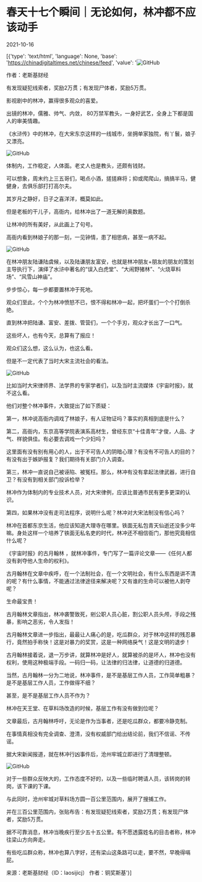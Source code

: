 # 春天十七个瞬间｜无论如何，林冲都不应该动手

2021-10-16

[{'type': 'text/html', 'language': None, 'base': 'https://chinadigitaltimes.net/chinese/feed', 'value': '![GitHub](https://chinadigitaltimes.net/chinese/files/2021/10/image-1634379355291.png)

作者：老斯基财经

有发现疑犯线索者，奖励2万贯；有发现尸体者，奖励5万贯。

影视剧中的林冲，赢得很多观众的喜爱。

出镜的林冲，儒雅、帅气、内敛， 80万禁军教头，一身好武艺，全身上下都是国人的审美情趣。

《水浒传》中的林冲，在大宋东京这样的一线城市，坐拥单家独院，有丫鬟，娘子又漂亮。

![GitHub](https://chinadigitaltimes.net/chinese/files/2021/10/post-672148-616aa6d32f37c.)

体制内，工作稳定，人体面。老丈人也是教头，还颇有钱财。

可以想象，周末约上三五哥们，喝点小酒，搓搓麻将；抑或爬爬山，搞搞半马，健健身，去俱乐部打打高尔夫。

其岁月之静好，日子之喜洋洋，概莫如此。

但是老板的干儿子，高衙内，给林冲出了一道无解的奥数题。

让林冲的所有美好，从此画上了句号。

高衙内看到林娘子的那一刻，一见钟情，患了相思病，甚至一病不起。

![GitHub](https://chinadigitaltimes.net/chinese/files/2021/10/post-672148-616aa6d351eda.)

在林冲朋友陆谦陆虞候，以及陆谦朋友富安，也就是林冲朋友+朋友的朋友的策划主导执行下，演绎了水浒中著名的“误入白虎堂”、“大闹野猪林”、“火烧草料场”、“风雪山神庙”。

步步惊心，每一步都要置林冲于死地。

观众们至此，个个为林冲愤怒不已，恨不得和林冲一起，把坏蛋们一个个打倒杀绝。

直到林冲把陆谦、富安、差拨、管营们，一个个手刃，观众才长出了一口气。

这些坏人，也有今天，总算有了报应！

观众们这么想，这么认为，也这么看。

但是不一定代表了当时大宋主流社会的看法。

![GitHub](https://chinadigitaltimes.net/chinese/files/2021/10/post-672148-616aa6d36119b.)

比如当时大宋律师界、法学界的专家学者们，以及当时主流媒体《宇宙时报》，就不这么看。

他们对整个林冲事件，大致提出了如下质疑：



第一，林冲说高衙内调戏了林娘子，有人证物证吗？事实的真相到底是什么？

第二，高衙内，东京高等学院表演系高材生，曾经东京“十佳青年”才俊，人品、才气、样貌俱佳。有必要去调戏一个少妇吗？

这里面有没有别有用心的人，出于不可告人的阴暗心理？有没有不可告人的目的？有没有出于嫉妒报复？我们期待有关部门介入调查。

第三，林冲一直说自己被诬陷、被冤枉。那么，林冲有没有拿起法律武器，进行自卫？有没有到相关部门投诉检举？

林冲作为体制内的专业技术人员，对大宋律例，应该比普通市民有更多更深的认识。

第四，如果林冲没有走司法程序，说明什么呢？林冲对大宋法制没有信心吗？

林冲在首都东京生活，他应该知道大理寺在哪里。铁面无私包青天仙逝还没多少年嘛。身处这样一个培养了铁面无私名吏的时代，林冲还不相信衙门，那他究竟相信什么呢？



《宇宙时报》的古月翰林 ，就林冲事件，专门写了一篇评论文章——《任何人都没有剥夺他人生命的权利》。

古月翰林在文章中疾呼，在一个法制社会，在一个文明社会，有什么东西是讲不清的呢？有什么事情，不能通过法律途径来解决呢？又有谁的生命可以被他人剥夺呢？

生命最宝贵！

古月翰林文章指出，林冲袭警致死，剜公职人员心脏，割公职人员头颅，手段之残暴，影响之恶劣，令人发指！

古月翰林文章进一步指出，最最让人痛心的是，吃瓜群众，对于林冲这样的残忍暴行，竟然拍手称快！这是对暴力的奖赏，这是一种网络戾气！这是文明的退步！

古月翰林接着说，退一万步讲，就算林冲是好人，就算被杀的是坏人，林冲也没有权利，使用这种极端手段。一码归一码，让法律的归法律，让道德的归道德。

当然，古月翰林一分为二地说，林冲事件，是不是基层工作人员，工作简单粗暴？是不是基层工作人员，工作做得不细？

甚至，是不是基层工作人员不作为？

林冲在天王堂、在草料场改造的时候，基层工作有没有做到位呢？

文章最后，古月翰林呼吁，无论是作为当事者，还是吃瓜群众，都要冷静克制。

在事情真相没有完全调查、澄清，没有权威部门给出结论前，我们不信谣、不传谣。

据大宋新闻报道，就在林冲行凶事件后，沧州牢城立即进行了清理整顿。

![GitHub](https://chinadigitaltimes.net/chinese/files/2021/10/post-672148-616aa6d3954cd.)

对于一些群众反映大的，工作态度不好的，以及一些临时聘请人员，该转岗的转岗，该下课的下课。

与此同时，沧州牢城对草料场方圆一百公里范围内，展开了搜捕工作。

并在三百公里范围内，张贴布告：有发现疑犯线索者，奖励2万贯；有发现尸体者，奖励5万贯。

据不可靠消息，林冲当晚疾行至少五十五公里。有不愿透露姓名的目击者称，林冲往梁山方向奔走。

有些吃瓜群众称，林冲也算八字好，还有梁山这条路可以走，要不然，早晚得嗝屁。

来源：老斯基财经（ID：laosijicj） 作者：铜奖斯基'}]